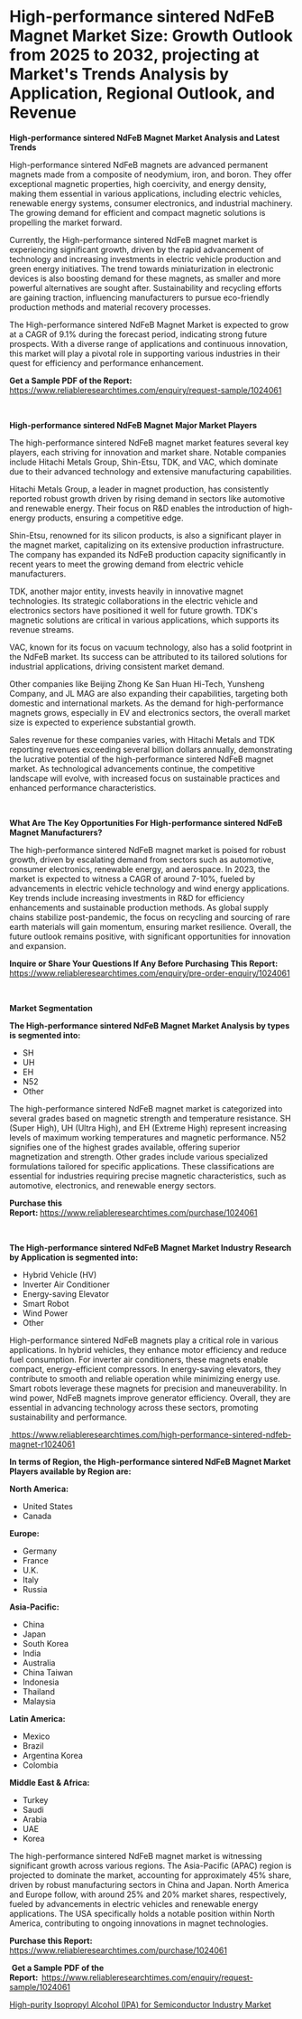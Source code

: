 <p><h1>High-performance sintered NdFeB Magnet Market Size: Growth Outlook from 2025 to 2032, projecting at Market's Trends Analysis by Application, Regional Outlook, and Revenue</h1></p><p><strong>High-performance sintered NdFeB Magnet Market Analysis and Latest Trends</strong></p>
<p><p>High-performance sintered NdFeB magnets are advanced permanent magnets made from a composite of neodymium, iron, and boron. They offer exceptional magnetic properties, high coercivity, and energy density, making them essential in various applications, including electric vehicles, renewable energy systems, consumer electronics, and industrial machinery. The growing demand for efficient and compact magnetic solutions is propelling the market forward.</p><p>Currently, the High-performance sintered NdFeB magnet market is experiencing significant growth, driven by the rapid advancement of technology and increasing investments in electric vehicle production and green energy initiatives. The trend towards miniaturization in electronic devices is also boosting demand for these magnets, as smaller and more powerful alternatives are sought after. Sustainability and recycling efforts are gaining traction, influencing manufacturers to pursue eco-friendly production methods and material recovery processes.</p><p>The High-performance sintered NdFeB Magnet Market is expected to grow at a CAGR of 9.1% during the forecast period, indicating strong future prospects. With a diverse range of applications and continuous innovation, this market will play a pivotal role in supporting various industries in their quest for efficiency and performance enhancement.</p></p>
<p><strong>Get a Sample PDF of the Report:&nbsp;</strong> <a href="https://www.reliableresearchtimes.com/enquiry/request-sample/1024061?utm_campaign=2201&utm_medium=2&utm_source=Github&utm_content=ia&utm_term=02042025&utm_id=high-performance-sintered-ndfeb-magnet">https://www.reliableresearchtimes.com/enquiry/request-sample/1024061</a></p>
<p>&nbsp;</p>
<p><strong>High-performance sintered NdFeB Magnet Major Market Players</strong></p>
<p><p>The high-performance sintered NdFeB magnet market features several key players, each striving for innovation and market share. Notable companies include Hitachi Metals Group, Shin-Etsu, TDK, and VAC, which dominate due to their advanced technology and extensive manufacturing capabilities.</p><p>Hitachi Metals Group, a leader in magnet production, has consistently reported robust growth driven by rising demand in sectors like automotive and renewable energy. Their focus on R&D enables the introduction of high-energy products, ensuring a competitive edge. </p><p>Shin-Etsu, renowned for its silicon products, is also a significant player in the magnet market, capitalizing on its extensive production infrastructure. The company has expanded its NdFeB production capacity significantly in recent years to meet the growing demand from electric vehicle manufacturers.</p><p>TDK, another major entity, invests heavily in innovative magnet technologies. Its strategic collaborations in the electric vehicle and electronics sectors have positioned it well for future growth. TDK's magnetic solutions are critical in various applications, which supports its revenue streams.</p><p>VAC, known for its focus on vacuum technology, also has a solid footprint in the NdFeB market. Its success can be attributed to its tailored solutions for industrial applications, driving consistent market demand.</p><p>Other companies like Beijing Zhong Ke San Huan Hi-Tech, Yunsheng Company, and JL MAG are also expanding their capabilities, targeting both domestic and international markets. As the demand for high-performance magnets grows, especially in EV and electronics sectors, the overall market size is expected to experience substantial growth.</p><p>Sales revenue for these companies varies, with Hitachi Metals and TDK reporting revenues exceeding several billion dollars annually, demonstrating the lucrative potential of the high-performance sintered NdFeB magnet market. As technological advancements continue, the competitive landscape will evolve, with increased focus on sustainable practices and enhanced performance characteristics.</p></p>
<p>&nbsp;</p>
<p><strong>What Are The Key Opportunities For High-performance sintered NdFeB Magnet Manufacturers?</strong></p>
<p><p>The high-performance sintered NdFeB magnet market is poised for robust growth, driven by escalating demand from sectors such as automotive, consumer electronics, renewable energy, and aerospace. In 2023, the market is expected to witness a CAGR of around 7-10%, fueled by advancements in electric vehicle technology and wind energy applications. Key trends include increasing investments in R&D for efficiency enhancements and sustainable production methods. As global supply chains stabilize post-pandemic, the focus on recycling and sourcing of rare earth materials will gain momentum, ensuring market resilience. Overall, the future outlook remains positive, with significant opportunities for innovation and expansion.</p></p>
<p><strong>Inquire or Share Your Questions If Any Before Purchasing This Report:</strong> <a href="https://www.reliableresearchtimes.com/enquiry/pre-order-enquiry/1024061?utm_campaign=2201&utm_medium=2&utm_source=Github&utm_content=ia&utm_term=02042025&utm_id=high-performance-sintered-ndfeb-magnet">https://www.reliableresearchtimes.com/enquiry/pre-order-enquiry/1024061</a></p>
<p>&nbsp;</p>
<p><strong>Market Segmentation</strong></p>
<p><strong>The High-performance sintered NdFeB Magnet Market Analysis by types is segmented into:</strong></p>
<p><ul><li>SH</li><li>UH</li><li>EH</li><li>N52</li><li>Other</li></ul></p>
<p><p>The high-performance sintered NdFeB magnet market is categorized into several grades based on magnetic strength and temperature resistance. SH (Super High), UH (Ultra High), and EH (Extreme High) represent increasing levels of maximum working temperatures and magnetic performance. N52 signifies one of the highest grades available, offering superior magnetization and strength. Other grades include various specialized formulations tailored for specific applications. These classifications are essential for industries requiring precise magnetic characteristics, such as automotive, electronics, and renewable energy sectors.</p></p>
<p><strong>Purchase this Report:&nbsp;</strong><a href="https://www.reliableresearchtimes.com/purchase/1024061?utm_campaign=2201&utm_medium=2&utm_source=Github&utm_content=ia&utm_term=02042025&utm_id=high-performance-sintered-ndfeb-magnet">https://www.reliableresearchtimes.com/purchase/1024061</a></p>
<p>&nbsp;</p>
<p><strong>The High-performance sintered NdFeB Magnet Market Industry Research by Application is segmented into:</strong></p>
<p><ul><li>Hybrid Vehicle (HV)</li><li>Inverter Air Conditioner</li><li>Energy-saving Elevator</li><li>Smart Robot</li><li>Wind Power</li><li>Other</li></ul></p>
<p><p>High-performance sintered NdFeB magnets play a critical role in various applications. In hybrid vehicles, they enhance motor efficiency and reduce fuel consumption. For inverter air conditioners, these magnets enable compact, energy-efficient compressors. In energy-saving elevators, they contribute to smooth and reliable operation while minimizing energy use. Smart robots leverage these magnets for precision and maneuverability. In wind power, NdFeB magnets improve generator efficiency. Overall, they are essential in advancing technology across these sectors, promoting sustainability and performance.</p></p>
<p><a href="https://www.reliableresearchtimes.com/high-performance-sintered-ndfeb-magnet-r1024061?utm_campaign=2201&utm_medium=2&utm_source=Github&utm_content=ia&utm_term=02042025&utm_id=high-performance-sintered-ndfeb-magnet">&nbsp;https://www.reliableresearchtimes.com/high-performance-sintered-ndfeb-magnet-r1024061</a></p>
<p><strong>In terms of Region, the High-performance sintered NdFeB Magnet Market Players available by Region are:</strong></p>
<p>
    <p> <strong> North America: </strong>
        <ul>
            <li>United States</li>
            <li>Canada</li>
        </ul>
        </p> 
    <p> <strong> Europe: </strong>
        <ul>
            <li>Germany</li>
            <li>France</li>
            <li>U.K.</li>
            <li>Italy</li>
            <li>Russia</li>
        </ul>
        </p> 
    <p> <strong> Asia-Pacific: </strong>
        <ul>
            <li>China</li>
            <li>Japan</li>
            <li>South Korea</li>
            <li>India</li>
            <li>Australia</li>
            <li>China Taiwan</li>
            <li>Indonesia</li>
            <li>Thailand</li>
            <li>Malaysia</li>
        </ul>
        </p> 
    <p> <strong> Latin America: </strong>
        <ul>
            <li>Mexico</li>
            <li>Brazil</li>
            <li>Argentina Korea</li>
            <li>Colombia</li>
        </ul>
        </p> 
    <p> <strong> Middle East & Africa: </strong>
        <ul>
            <li>Turkey</li>
            <li>Saudi</li>
            <li>Arabia</li>
            <li>UAE</li>
            <li>Korea</li>
        </ul>
    </p>
    </p>
<p><p>The high-performance sintered NdFeB magnet market is witnessing significant growth across various regions. The Asia-Pacific (APAC) region is projected to dominate the market, accounting for approximately 45% share, driven by robust manufacturing sectors in China and Japan. North America and Europe follow, with around 25% and 20% market shares, respectively, fueled by advancements in electric vehicles and renewable energy applications. The USA specifically holds a notable position within North America, contributing to ongoing innovations in magnet technologies.</p></p>
<p><strong>Purchase this Report: </strong><a href="https://www.reliableresearchtimes.com/purchase/1024061?utm_campaign=2201&utm_medium=2&utm_source=Github&utm_content=ia&utm_term=02042025&utm_id=high-performance-sintered-ndfeb-magnet">https://www.reliableresearchtimes.com/purchase/1024061</a></p>
<p>&nbsp;<strong>Get a Sample PDF of the Report:&nbsp;&nbsp;</strong><a href="https://www.reliableresearchtimes.com/enquiry/request-sample/1024061?utm_campaign=2201&utm_medium=2&utm_source=Github&utm_content=ia&utm_term=02042025&utm_id=high-performance-sintered-ndfeb-magnet">https://www.reliableresearchtimes.com/enquiry/request-sample/1024061</a></p>
<p><strong></strong></p>
<p><p><a href="https://github.com/gerdabatiskzv9/Market-Research-Report-List-1/blob/main/high-purity-isopropyl-alcohol-ipa-for-semiconductor-industry-market.md?utm_campaign=2201&utm_medium=2&utm_source=Github&utm_content=ia&utm_term=02042025&utm_id=high-performance-sintered-ndfeb-magnet">High-purity Isopropyl Alcohol (IPA) for Semiconductor Industry Market</a></p></p>